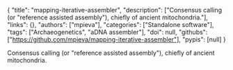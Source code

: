 {
  "title": "mapping-iterative-assembler",
  "description": ["Consensus calling (or \"reference assisted assembly\"), chiefly of ancient mitochondria."],
  "links": {},
  "authors": ["mpieva"],
  "categories": ["Standalone software"],
  "tags": ["Archaeogenetics", "aDNA assembler"],
  "doi": null,
  "githubs": ["https://github.com/mpieva/mapping-iterative-assembler"],
  "pypis": [null]
}

<!-- Generated by csv2md.R – do not edit by hand -->

Consensus calling (or "reference assisted assembly"), chiefly of ancient mitochondria.